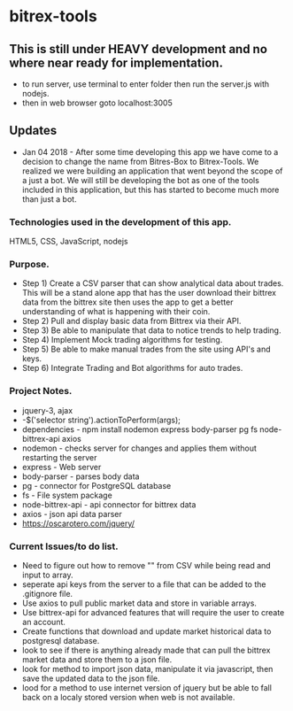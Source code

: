 # bitrex-tools

## This is still under HEAVY development and no where near ready for implementation.
- to run server, use terminal to enter folder then run the server.js with nodejs.
- then in web browser goto localhost:3005

## Updates
- Jan 04 2018 - After some time developing this app we have come to a decision to change the name from Bitres-Box to Bitrex-Tools.  We realized we were building an application that went beyond the scope of a just a bot.  We will still be developing the bot as one of the tools included in this application, but this has started to become much more than just a bot.

### Technologies used in the development of this app.
HTML5, CSS, JavaScript, nodejs

### Purpose.
- Step 1) Create a CSV parser that can show analytical data about trades.  This will be a stand alone app that has the user download their bittrex data from the bittrex site then uses the app to get a better understanding of what is happening with their coin.
- Step 2) Pull and display basic data from Bittrex via their API.
- Step 3) Be able to manipulate that data to notice trends to help trading.
- Step 4) Implement Mock trading algorithms for testing.
- Step 5) Be able to make manual trades from the site using API's and keys.
- Step 6) Integrate Trading and Bot algorithms for auto trades.

### Project Notes.
- jquery-3, ajax
- -$('selector string').actionToPerform(args);
- dependencies - npm install nodemon express body-parser pg fs node-bittrex-api axios
- nodemon - checks server for changes and applies them without restarting the server
- express - Web server
- body-parser - parses body data
- pg - connector for PostgreSQL database
- fs - File system package
- node-bittrex-api - api connector for bittrex data
- axios - json api data parser
- https://oscarotero.com/jquery/

### Current Issues/to do list.
- Need to figure out how to remove "" from CSV while being read and input to array.
- seperate api keys from the server to a file that can be added to the .gitignore file.
- Use axios to pull public market data and store in variable arrays.  
- Use bittrex-api for advanced features that will require the user to create an account.
- Create functions that download and update market historical data to postgresql database.
- look to see if there is anything already made that can pull the bittrex market data and store them to a json file.
- look for method to import json data, manipulate it via javascript, then save the updated data to the json file.
- lood for a method to use internet version of jquery but be able to fall back on a localy stored version when web is not available.

